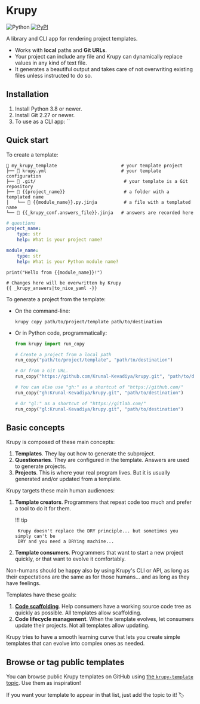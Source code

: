# Krupy

![Python](https://img.shields.io/pypi/pyversions/krupy?logo=python&logoColor=%23959DA5)
[![PyPI](https://img.shields.io/pypi/v/krupy?logo=pypi&logoColor=%23959DA5)](https://pypi.org/project/krupy/)

A library and CLI app for rendering project templates.

-   Works with **local** paths and **Git URLs**.
-   Your project can include any file and Krupy can dynamically replace values in any kind of text file.
-   It generates a beautiful output and takes care of not overwriting existing files unless instructed to do so.

## Installation

1. Install Python 3.8 or newer.
1. Install Git 2.27 or newer.
1. To use as a CLI app: 
    ``

## Quick start

To create a template:

```shell
📁 my_krupy_template                        # your template project
├── 📄 krupy.yml                            # your template configuration
├── 📁 .git/                                 # your template is a Git repository
├── 📁 {{project_name}}                      # a folder with a templated name
│   └── 📄 {{module_name}}.py.jinja          # a file with a templated name
└── 📄 {{_krupy_conf.answers_file}}.jinja   # answers are recorded here
```

```yaml title="krupy.yml"
# questions
project_name:
    type: str
    help: What is your project name?

module_name:
    type: str
    help: What is your Python module name?
```

```python+jinja title="{{project_name}}/{{module_name}}.py.jinja"
print("Hello from {{module_name}}!")
```

```yaml+jinja title="{{_krupy_conf.answers_file}}.jinja"
# Changes here will be overwritten by Krupy
{{ _krupy_answers|to_nice_yaml -}}
```

To generate a project from the template:

-   On the command-line:

    ```shell
    krupy copy path/to/project/template path/to/destination
    ```

-   Or in Python code, programmatically:

    ```python
    from krupy import run_copy

    # Create a project from a local path
    run_copy("path/to/project/template", "path/to/destination")

    # Or from a Git URL.
    run_copy("https://github.com/Krunal-Kevadiya/krupy.git", "path/to/destination")

    # You can also use "gh:" as a shortcut of "https://github.com/"
    run_copy("gh:Krunal-Kevadiya/krupy.git", "path/to/destination")

    # Or "gl:" as a shortcut of "https://gitlab.com/"
    run_copy("gl:Krunal-Kevadiya/krupy.git", "path/to/destination")
    ```

## Basic concepts

Krupy is composed of these main concepts:

1. **Templates**. They lay out how to generate the subproject.
1. **Questionaries**. They are configured in the template. Answers are used to generate projects.
1. **Projects**. This is where your real program lives. But it is usually generated and/or updated from a template.

Krupy targets these main human audiences:

1.  **Template creators**. Programmers that repeat code too much and prefer a tool to do it for them.

    !!! tip

         Krupy doesn't replace the DRY principle... but sometimes you simply can't be
         DRY and you need a DRYing machine...

1.  **Template consumers**. Programmers that want to start a new project quickly, or that want to evolve it comfortably.

Non-humans should be happy also by using Krupy's CLI or API, as long as their expectations are the same as for those humans... and as long as they have feelings.

Templates have these goals:

1. **[Code scaffolding](<https://en.wikipedia.org/wiki/Scaffold_(programming)>)**. Help
   consumers have a working source code tree as quickly as possible. All templates allow scaffolding.
1. **Code lifecycle management**. When the template evolves, let consumers update their projects. Not all templates allow updating.

Krupy tries to have a smooth learning curve that lets you create simple templates that can evolve into complex ones as needed.

## Browse or tag public templates

You can browse public Krupy templates on GitHub using
[the `krupy-template` topic](https://github.com/topics/krupy-template). Use them as inspiration!

If you want your template to appear in that list, just add the topic to it! 🏷
